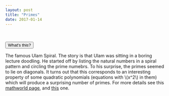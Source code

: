 ```yaml
---
layout: post
title: "Primes"
date: 2017-01-14
---
```

<script src="/js/libraries/p5.js" type="text/javascript"></script>
<script src="/js/libraries/p5.dom.js" type="text/javascript"></script>
<script src="/js/ulam.js" type="text/javascript"></script>

<div id="ulam" style="display: flex;justify-content: center;"></div><br><br>
<button class="accordion">What's this?</button>
<div class="panel">
<p>
The famous Ulam Spiral. The story is that Ulam was sitting in a boring lecture doodling. He started off by listing the natural numbers in a spiral pattern and circling the prime numebrs. To his surprise, the primes seemed to lie on diagonals. It turns out that this corresponds to an interesting property of some quadratic polynomials (equations with \(x^2\) in them) which will produce a surprising number of primes. For more details see this <a href="http://mathworld.wolfram.com/PrimeSpiral.html">mathworld page</a>, and <a href="http://mathworld.wolfram.com/Prime-GeneratingPolynomial.html">this</a> one.
</p>
</div>
